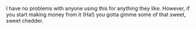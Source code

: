 I have no problems with anyone using this for anything they like. However, if you start making money from it (Ha!) you gotta gimme some of that sweet, sweet chedder.
